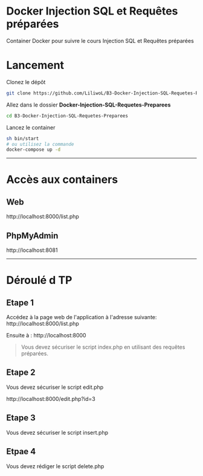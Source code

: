 # Docker Injection SQL et Requêtes préparées

Container Docker pour suivre le cours Injection SQL et Requêtes préparées

# Lancement

Clonez le dépôt

```bash
git clone https://github.com/LiliwoL/B3-Docker-Injection-SQL-Requetes-Preparees
```

Allez dans le dossier **Docker-Injection-SQL-Requetes-Preparees**

```bash
cd B3-Docker-Injection-SQL-Requetes-Preparees
```

Lancez le container

```bash
sh bin/start
# ou utilisez la commande
docker-compose up -d
```

---

# Accès aux containers

## Web

http://localhost:8000/list.php

## PhpMyAdmin

http://localhost:8081

---

# Déroulé d TP

## Etape 1

Accédez à la page web de l'application à l'adresse suivante:
http://localhost:8000/list.php

Ensuite à :
http://localhost:8000

> Vous devez sécuriser le script index.php en utilisant des requêtes préparées.

## Etape 2

Vous devez sécuriser le script edit.php

http://localhost:8000/edit.php?id=3

## Etape 3

Vous devez sécuriser le script insert.php

## Etpae 4

Vous devez rédiger le script delete.php